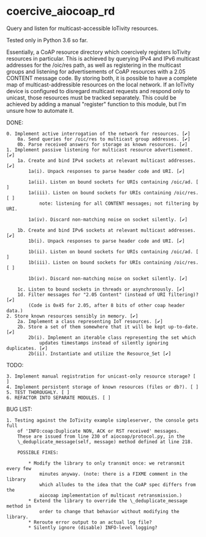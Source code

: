# coercive_aiocoap_rd
Query and listen for multicast-accessible IoTivity resources.

Tested only in Python 3.6 so far.

Essentially, a CoAP resource directory which coercively registers IoTivity
resources in particular. This is achieved by querying IPv4 and IPv6 multicast
addresses for the /oic/res path, as well as registering in the multicast groups
and listening for advertisements of CoAP resources with a 2.05 CONTENT message
code. By storing both, it is possible to have a complete map of
multicast-addressible resources on the local network. If an IoTivity device is
configured to disregard multicast requests and respond only to unicast, those
resources must be tracked separately. This could be achieved by adding a manual
"register" function to this module, but I'm unsure how to automate it.

DONE:

    0. Implement active interrogation of the network for resources. [✔]
        0a. Send queries for /oic/res to multicast group addresses. [✔]
        0b. Parse received answers for storage as known resources. [✔]
    1. Implement passive listening for multicast resource advertisement. [✔]
        1a. Create and bind IPv4 sockets at relevant multicast addresses. [✔]
            1a(i). Unpack responses to parse header code and URI. [✔]

            1a(ii). Listen on bound sockets for URIs containing /oic/ad. [ ]
            1a(iii). Listen on bound sockets for URIs containing /oic/res. [ ]
                note: listening for all CONTENT messages; not filtering by URI.

            1a(iv). Discard non-matching noise on socket silently. [✔]

        1b. Create and bind IPv6 sockets at relevant multicast addresses. [✔]
            1b(i). Unpack responses to parse header code and URI. [✔]

            1b(ii). Listen on bound sockets for URIs containing /oic/ad. [ ]
            1b(iii). Listen on bound sockets for URIs containing /oic/res. [ ]

            1b(iv). Discard non-matching noise on socket silently. [✔]

        1c. Listen to bound sockets in threads or asynchronously. [✔]
        1d. Filter messages for "2.05 Content" (instead of URI filtering)? [✔]
            (Code is 0x45 for 2.05, after 8 bits of other coap header data.)
    2. Store known resources sensibly in memory. [✔]
        2a. Implement a class representing IoT resources. [✔]
        2b. Store a set of them somewhere that it will be kept up-to-date. [✔]
            2b(i). Implement an iterable class representing the set which
                updates timestamps instead of silently ignoring duplicates. [✔]
            2b(ii). Instantiate and utilize the Resource_Set [✔]

TODO:

    3. Implement manual registration for unicast-only resource storage? [ ]
    4. Implement persistent storage of known resources (files or db?). [ ]
    5. TEST THOROUGHLY. [ ]
    6. REFACTOR INTO SEPARATE MODULES. [ ]

BUG LIST:

    1. Testing against the IoTivity example simpleserver, the console gets full
        of 'INFO:coap:Duplicate NON, ACK or RST received' messages.
        These are issued from line 230 of aiocoap/protocol.py, in the
        \_deduplicate_message(self, message) method defined at line 218.

        POSSIBLE FIXES:

            * Modify the library to only transmit once: we retransmit every few
                minutes anyway. (note: there is a FIXME comment in the library
                which alludes to the idea that the CoAP spec differs from the
                aiocoap implementation of multicast retransmission.)
            * Extend the library to override the \_deduplicate_message method in
                order to change that behavior without modifying the library.
            * Reroute error output to an actual log file?
            * Silently ignore (disable) INFO-level logging?
